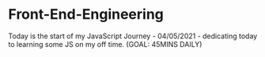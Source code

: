# Front-End-Engineering
Today is the start of my JavaScript Journey - 04/05/2021 - dedicating today to learning some JS on my off time. (GOAL: 45MINS DAILY)
